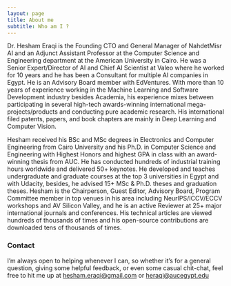 ```yaml
---
layout: page
title: About me
subtitle: Who am I ?
---
```


Dr. Hesham Eraqi is the Founding CTO and General Manager of NahdetMisr AI and an Adjunct Assistant Professor at the Computer Science and Engineering department at the American University in Cairo. He was a Senior Expert/Director of AI and Chief AI Scientist at Valeo where he worked for 10 years and he has been a Consultant for multiple AI companies in Egypt. He is an Advisory Board member with EdVentures. With more than 10 years of experience working in the Machine Learning and Software Development industry besides Academia, his experience mixes between participating in several high-tech awards-winning international mega-projects/products and conducting pure academic research. His international filed patents, papers, and book chapters are mainly in Deep Learning and Computer Vision.

Hesham received his BSc and MSc degrees in Electronics and Computer Engineering from Cairo University and his Ph.D. in Computer Science and Engineering with Highest Honors and highest GPA in class with an award-winning thesis from AUC. He has conducted hundreds of industrial training hours worldwide and delivered 50+ keynotes. He developed and teaches undergraduate and graduate courses at the top 3 universities in Egypt and with Udacity, besides, he advised 15+ MSc & Ph.D. theses and graduation theses. Hesham is the Chairperson, Guest Editor, Advisory Board, Program Committee member in top venues in his area including NeurIPS/ICCV/ECCV workshops and AV Silicon Valley, and he is an active Reviewer at 25+ major international journals and conferences. His technical articles are viewed hundreds of thousands of times and his open-source contributions are downloaded tens of thousands of times.


### Contact

I’m always open to helping whenever I can, so whether it’s for a general question, giving some helpful feedback, or even some casual chit-chat, feel free to hit me up at hesham.eraqi@gmail.com or heraqi@aucegypt.edu

